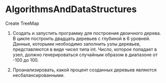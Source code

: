 # AlgorithmsAndDataStructures
Create TreeMap
1. Создать и запустить программу для построения двоичного дерева.
В цикле построить двадцать деревьев с глубиной в 6 уровней.
Данные, которыми необходимо заполнить узлы деревьев, представляются в виде чисел типа int.
Число, которое попадает в узел, должно генерироваться случайным образом в диапазоне от -100 до 100.

2. Проанализировать, какой процент созданных деревьев являются несбалансированными.
